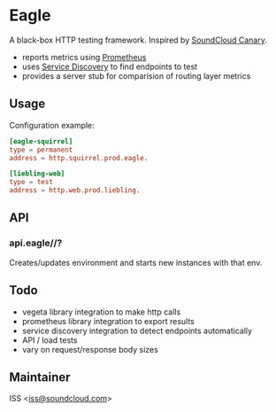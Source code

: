 # Eagle

A black-box HTTP testing framework. Inspired by [SoundCloud Canary][1].

  * reports metrics using [Prometheus][2]
  * uses [Service Discovery][3] to find endpoints to test
  * provides a server stub for comparision of routing layer metrics

## Usage

Configuration example:

```toml
[eagle-squirrel]
type = permanent
address = http.squirrel.prod.eagle.

[liebling-web]
type = test
address = http.web.prod.liebling.
```

## API

### api.eagle/<type>/<name>?<params>

Creates/updates environment and starts new instances with that env.

## Todo

  * vegeta library integration to make http calls
  * prometheus library integration to export results
  * service discovery integration to detect endpoints automatically
  * API / load tests
  * vary on request/response body sizes

## Maintainer

ISS <[iss@soundcloud.com](mailto:iss@soundcloud.com)>

[1]: https://github.com/soundcloud/canary
[2]: https://github.com/prometheus/prometheus
[3]: http://go/service-discovery
